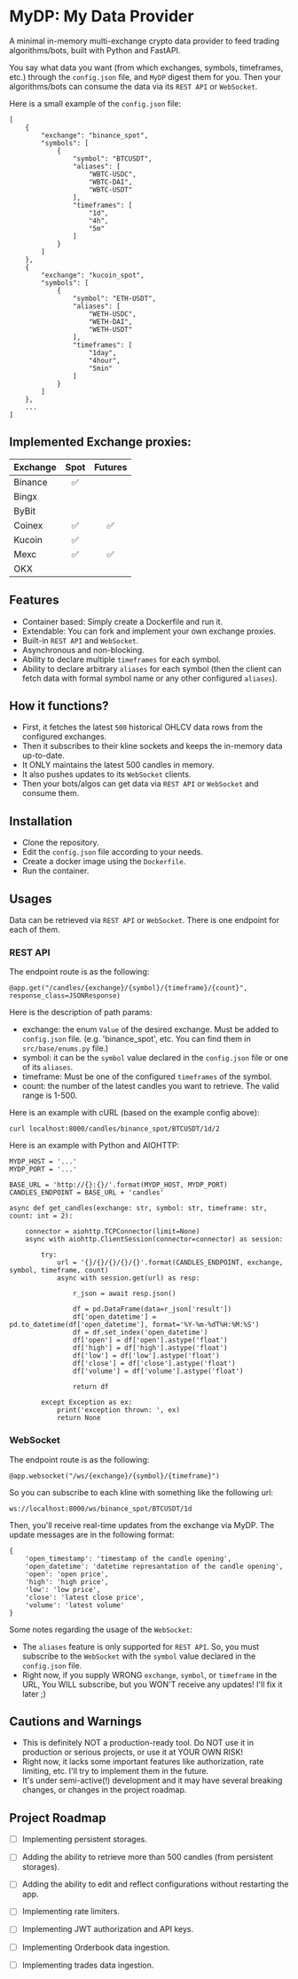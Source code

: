 
# MyDP: My Data Provider
A minimal in-memory multi-exchange crypto data provider to feed trading algorithms/bots, built with Python and FastAPI.

You say what data you want (from which exchanges, symbols, timeframes, etc.) through the `config.json` file, and `MyDP` digest them for you. Then your algorithms/bots can consume the data via its `REST API` or `WebSocket`.

Here is a small example of the `config.json` file:

	[
        {
            "exchange": "binance_spot",
            "symbols": [
                {
                    "symbol": "BTCUSDT",
                    "aliases": [
                        "WBTC-USDC",
                        "WBTC-DAI",
                        "WBTC-USDT"
                    ],
                    "timeframes": [
                        "1d",
                        "4h",
                        "5m"
                    ]
                }
            ]
        },
        {
            "exchange": "kucoin_spot",
            "symbols": [
                {
                    "symbol": "ETH-USDT",
                    "aliases": [
                        "WETH-USDC",
                        "WETH-DAI",
                        "WETH-USDT"
                    ],
                    "timeframes": [
                        "1day",
                        "4hour",
                        "5min"
                    ]
                }
            ]
        },
        ... 
    ]


## Implemented Exchange proxies:

| Exchange    | Spot | Futures |
| ----------- | :----------------: | :----------------: |
| Binance     | :white_check_mark: |  |
| Bingx       |  |  |
| ByBit       |  |  |
| Coinex      | :white_check_mark: | :white_check_mark: |
| Kucoin      | :white_check_mark: |  |
| Mexc        | :white_check_mark: | :white_check_mark: |
| OKX         |  |  |


## Features

- Container based: Simply create a Dockerfile and run it.
- Extendable: You can fork and implement your own exchange proxies.
- Built-in `REST API` and `WebSocket`.
- Asynchronous and non-blocking.
- Ability to declare multiple `timeframes` for each symbol.
- Ability to declare arbitrary `aliases` for each symbol (then the client can fetch data with formal symbol name or any other configured `aliases`).

## How it functions?

- First, it fetches the latest `500` historical OHLCV data rows from the configured exchanges.
- Then it subscribes to their kline sockets and keeps the in-memory data up-to-date.
- It ONLY maintains the latest 500 candles in memory.
- It also pushes updates to its `WebSocket` clients.
- Then your bots/algos can get data via `REST API` or `WebSocket` and consume them.

## Installation

- Clone the repository.
- Edit the `config.json` file according to your needs.
- Create a docker image using the `Dockerfile`.
- Run the container.

## Usages

Data can be retrieved via `REST API` or `WebSocket`. There is one endpoint for each of them. 

### REST API

The endpoint route is as the following:

    @app.get("/candles/{exchange}/{symbol}/{timeframe}/{count}", response_class=JSONResponse)

Here is the description of path params:

- exchange: the enum `Value` of the desired exchange. Must be added to `config.json` file. (e.g. 'binance_spot', etc. You can find them in `src/base/enums.py` file.)
- symbol: it can be the `symbol` value declared in the `config.json` file or one of its `aliases`.
- timeframe: Must be one of the configured `timeframes` of the symbol.
- count: the number of the latest candles you want to retrieve. The valid range is 1-500.

Here is an example with cURL (based on the example config above):

    curl localhost:8000/candles/binance_spot/BTCUSDT/1d/2

Here is an example with Python and AIOHTTP:

    MYDP_HOST = '...'
    MYDP_PORT = '...'

    BASE_URL = 'http://{}:{}/'.format(MYDP_HOST, MYDP_PORT)
    CANDLES_ENDPOINT = BASE_URL + 'candles'

    async def get_candles(exchange: str, symbol: str, timeframe: str, count: int = 2):                 

        connector = aiohttp.TCPConnector(limit=None)
        async with aiohttp.ClientSession(connector=connector) as session:
        
            try:
                url = '{}/{}/{}/{}/{}'.format(CANDLES_ENDPOINT, exchange, symbol, timeframe, count)
                async with session.get(url) as resp:
                
                    r_json = await resp.json()     

                    df = pd.DataFrame(data=r_json['result'])                       
                    df['open_datetime'] = pd.to_datetime(df['open_datetime'], format='%Y-%m-%dT%H:%M:%S')
                    df = df.set_index('open_datetime')   
                    df['open'] = df['open'].astype('float')
                    df['high'] = df['high'].astype('float')
                    df['low'] = df['low'].astype('float')
                    df['close'] = df['close'].astype('float')
                    df['volume'] = df['volume'].astype('float')
                    
                    return df                     

            except Exception as ex:
                print('exception thrown: ', ex)
                return None
       

### WebSocket

The endpoint route is as the following:

    @app.websocket("/ws/{exchange}/{symbol}/{timeframe}")

So you can subscribe to each kline with something like the following url:

    ws://localhost:8000/ws/binance_spot/BTCUSDT/1d

Then, you'll receive real-time updates from the exchange via MyDP. The update messages are in the following format:

    {
        'open_timestamp': 'timestamp of the candle opening',
        'open_datetime': 'datetime represantation of the candle opening',
        'open': 'open price',
        'high': 'high price',
        'low': 'low price',
        'close': 'latest close price',
        'volume': 'latest volume'
    } 

Some notes regarding the usage of the `WebSocket`:

- The `aliases` feature is only supported for `REST API`. So, you must subscribe to the `WebSocket` with the `symbol` value declared in the `config.json` file.
- Right now, if you supply WRONG `exchange`, `symbol`, or `timeframe` in the URL, You WILL subscribe, but you WON'T receive any updates! I'll fix it later ;)

## Cautions and Warnings

 - This is definitely NOT a production-ready tool. Do NOT use it in production or serious projects, or use it at YOUR OWN RISK!
 - Right now, it lacks some important features like authorization, rate limiting, etc. I'll try to implement them in the future.
 - It's under semi-active(!) development and it may have several breaking changes, or changes in the project roadmap.
 

 ## Project Roadmap

 - [ ] Implementing persistent storages.
 - [ ] Adding the ability to retrieve more than 500 candles (from persistent storages).
 - [ ] Adding the ability to edit and reflect configurations without restarting the app.
 - [ ] Implementing rate limiters.
 - [ ] Implementing JWT authorization and API keys.
 - [ ] Implementing Orderbook data ingestion.
 - [ ] Implementing trades data ingestion.
 
 

